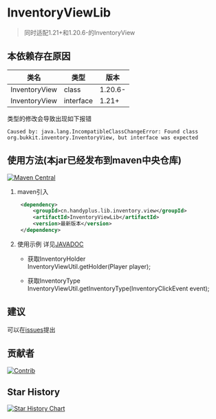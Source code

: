 # InventoryViewLib

> 同时适配1.21+和1.20.6-的InventoryView

## 本依赖存在原因

| 类名            | 类型        | 版本      |
|---------------|-----------|---------|
| InventoryView | class     | 1.20.6- |
| InventoryView | interface | 1.21+   |

类型的修改会导致出现如下报错

```log
Caused by: java.lang.IncompatibleClassChangeError: Found class org.bukkit.inventory.InventoryView, but interface was expected
```

## 使用方法(本jar已经发布到maven中央仓库)

[![Maven Central](https://img.shields.io/maven-central/v/cn.handyplus.lib.inventory.view/InventoryViewLib.svg?label=Maven%20Central)](https://search.maven.org/search?q=g:%22cn.handyplus.lib.inventory.view%22%20AND%20a:%22InventoryViewLib%22)

1. maven引入
   ```xml
    <dependency>
        <groupId>cn.handyplus.lib.inventory.view</groupId>
        <artifactId>InventoryViewLib</artifactId>
        <version>最新版本</version>
    </dependency>
   ```

2. 使用示例 详见[JAVADOC](https://handyplus.github.io/InventoryViewParent/)

    * 获取InventoryHolder    
      InventoryViewUtil.getHolder(Player player);

    * 获取InventoryType  
      InventoryViewUtil.getInventoryType(InventoryClickEvent event);

## 建议

可以在[issues](https://github.com/handyplus/InventoryViewParent/issues)提出

## 贡献者

[![Contrib](https://contrib.rocks/image?repo=handyplus/InventoryViewParent)](https://github.com/handyplus/InventoryViewParent/graphs/contributors)

## Star History

[![Star History Chart](https://api.star-history.com/svg?repos=handyplus/InventoryViewParent&type=Date)](https://star-history.com/#handyplus/InventoryViewParent&Date)
